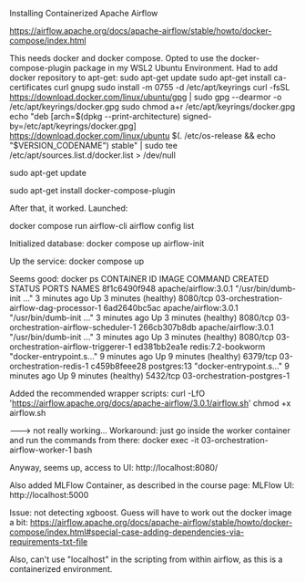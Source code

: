 Installing Containerized Apache Airflow

https://airflow.apache.org/docs/apache-airflow/stable/howto/docker-compose/index.html

This needs docker and docker compose. Opted to use the docker-compose-plugin package in my WSL2 Ubuntu Environment. 
Had to add docker repository to apt-get:
sudo apt-get update
sudo apt-get install ca-certificates curl gnupg
sudo install -m 0755 -d /etc/apt/keyrings
curl -fsSL https://download.docker.com/linux/ubuntu/gpg | sudo gpg --dearmor -o /etc/apt/keyrings/docker.gpg
sudo chmod a+r /etc/apt/keyrings/docker.gpg
echo "deb [arch=$(dpkg --print-architecture) signed-by=/etc/apt/keyrings/docker.gpg] https://download.docker.com/linux/ubuntu $(. /etc/os-release && echo "$VERSION_CODENAME") stable" | sudo tee /etc/apt/sources.list.d/docker.list > /dev/null

sudo apt-get update

sudo apt-get install docker-compose-plugin

After that, it worked. Launched:

docker compose run airflow-cli airflow config list

Initialized database:
docker compose up airflow-init

Up the service:
docker compose up

Seems good:
docker ps
CONTAINER ID   IMAGE                  COMMAND                  CREATED         STATUS                   PORTS      NAMES
8f1c6490f948   apache/airflow:3.0.1   "/usr/bin/dumb-init …"   3 minutes ago   Up 3 minutes (healthy)   8080/tcp   03-orchestration-airflow-dag-processor-1
6ad2640bc5ac   apache/airflow:3.0.1   "/usr/bin/dumb-init …"   3 minutes ago   Up 3 minutes (healthy)   8080/tcp   03-orchestration-airflow-scheduler-1
266cb307b8db   apache/airflow:3.0.1   "/usr/bin/dumb-init …"   3 minutes ago   Up 3 minutes (healthy)   8080/tcp   03-orchestration-airflow-triggerer-1
ed381bb2ea1e   redis:7.2-bookworm     "docker-entrypoint.s…"   9 minutes ago   Up 9 minutes (healthy)   6379/tcp   03-orchestration-redis-1
c459b8feee28   postgres:13            "docker-entrypoint.s…"   9 minutes ago   Up 9 minutes (healthy)   5432/tcp   03-orchestration-postgres-1


Added the recommended wrapper scripts:
curl -LfO 'https://airflow.apache.org/docs/apache-airflow/3.0.1/airflow.sh'
chmod +x airflow.sh

---> not really working...
Workaround: just go inside the worker container and run the commands from there:
docker exec -it 03-orchestration-airflow-worker-1 bash

Anyway, seems up, access to UI:
http://localhost:8080/



Also added MLFlow Container, as described in the course page:
MLFlow UI:
http://localhost:5000


Issue: not detecting xgboost.
Guess will have to work out the docker image a bit:
https://airflow.apache.org/docs/apache-airflow/stable/howto/docker-compose/index.html#special-case-adding-dependencies-via-requirements-txt-file

Also, can't use "localhost" in the scripting from within airflow, as this is a containerized environment.



